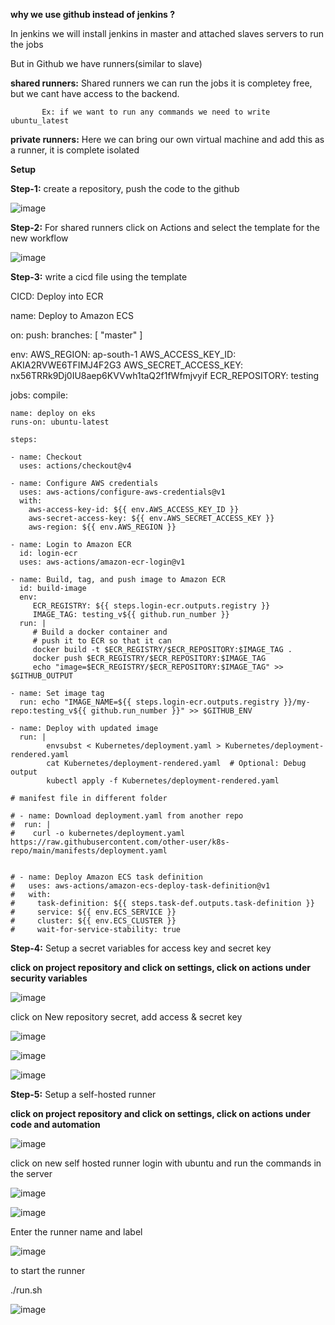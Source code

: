 **why we use github instead of jenkins ?**

In jenkins we will install jenkins in master and attached slaves servers to run the jobs

But in Github we have runners(similar to slave)

**shared runners:** Shared runners we can run the jobs it is completey free, but we cant have access to the backend.
           
           Ex: if we want to run any commands we need to write ubuntu_latest

**private runners:**  Here we can bring our own virtual machine and add this as a runner, it is complete isolated

          
**Setup**

**Step-1:** create a repository, push the code to the github 

![image](https://github.com/user-attachments/assets/7d588f7e-7053-4b5d-a099-5fc81d3676b1)

**Step-2:** For shared runners click on Actions and select the template for the new workflow

![image](https://github.com/user-attachments/assets/e858b7eb-c9ac-42f9-9e6b-e077b1871b91)

**Step-3:** write a cicd file using the template

CICD: Deploy into ECR 

name: Deploy to Amazon ECS

on:
  push:
    branches: [ "master" ]

env:
  AWS_REGION: ap-south-1
  AWS_ACCESS_KEY_ID: AKIA2RVWE6TFIMJ4F2G3
  AWS_SECRET_ACCESS_KEY: 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
  ECR_REPOSITORY: testing

jobs:
  compile:
  
    name: deploy on eks
    runs-on: ubuntu-latest

    steps:
    
    - name: Checkout
      uses: actions/checkout@v4
      
    - name: Configure AWS credentials
      uses: aws-actions/configure-aws-credentials@v1
      with:
        aws-access-key-id: ${{ env.AWS_ACCESS_KEY_ID }}
        aws-secret-access-key: ${{ env.AWS_SECRET_ACCESS_KEY }}
        aws-region: ${{ env.AWS_REGION }}

    - name: Login to Amazon ECR
      id: login-ecr
      uses: aws-actions/amazon-ecr-login@v1

    - name: Build, tag, and push image to Amazon ECR
      id: build-image
      env:
         ECR_REGISTRY: ${{ steps.login-ecr.outputs.registry }}
         IMAGE_TAG: testing_v${{ github.run_number }}
      run: |
         # Build a docker container and
         # push it to ECR so that it can
         docker build -t $ECR_REGISTRY/$ECR_REPOSITORY:$IMAGE_TAG .
         docker push $ECR_REGISTRY/$ECR_REPOSITORY:$IMAGE_TAG
         echo "image=$ECR_REGISTRY/$ECR_REPOSITORY:$IMAGE_TAG" >> $GITHUB_OUTPUT

    - name: Set image tag
      run: echo "IMAGE_NAME=${{ steps.login-ecr.outputs.registry }}/my-repo:testing_v${{ github.run_number }}" >> $GITHUB_ENV

    - name: Deploy with updated image
      run: |
            envsubst < Kubernetes/deployment.yaml > Kubernetes/deployment-rendered.yaml
            cat Kubernetes/deployment-rendered.yaml  # Optional: Debug output
            kubectl apply -f Kubernetes/deployment-rendered.yaml
    
    # manifest file in different folder

    # - name: Download deployment.yaml from another repo
    #  run: |
    #    curl -o kubernetes/deployment.yaml https://raw.githubusercontent.com/other-user/k8s-repo/main/manifests/deployment.yaml


    # - name: Deploy Amazon ECS task definition
    #   uses: aws-actions/amazon-ecs-deploy-task-definition@v1
    #   with:
    #     task-definition: ${{ steps.task-def.outputs.task-definition }}
    #     service: ${{ env.ECS_SERVICE }}
    #     cluster: ${{ env.ECS_CLUSTER }}
    #     wait-for-service-stability: true

**Step-4:** Setup a secret variables for access key and secret key 

**click on project repository and click on settings, click on actions under security variables**

 ![image](https://github.com/user-attachments/assets/107eb804-1622-4de8-abb6-a3c465dbab29)

click on New repository secret, add access & secret key

![image](https://github.com/user-attachments/assets/1a0d4c5d-2fb2-458d-a57d-7dd4ef1d5f02)

![image](https://github.com/user-attachments/assets/433c9c91-be30-4125-aaca-12191c9d35f1)

![image](https://github.com/user-attachments/assets/c19adb46-7406-48b2-bf43-d1f2c46cb27f)

**Step-5:** Setup a self-hosted runner

**click on project repository and click on settings, click on actions under code and automation**

![image](https://github.com/user-attachments/assets/c5dfa6ad-de80-461a-b018-55c32791cf5b)

click on new self hosted runner login with ubuntu and run the commands in the server

![image](https://github.com/user-attachments/assets/3c3359b0-63d0-4a27-95b0-8ae41287d346)

![image](https://github.com/user-attachments/assets/4ecb5052-e6c6-48d9-9a9e-cc36bf119409)

Enter the runner name and label 

![image](https://github.com/user-attachments/assets/11df2afa-df74-47a8-b4a1-6feb140c9b97)

to start the runner 

./run.sh

![image](https://github.com/user-attachments/assets/e67b6a82-efd3-4ae3-8af3-ecf4b877e388)



